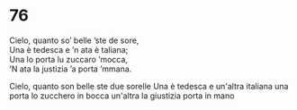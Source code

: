 # 76

Cielo, quanto so’ belle ’ste de sore,  
Una è tedesca e ’n ata è taliana;  
Una lo porta lu zuccaro ’mocca,  
’N ata la justizia ’a porta ’mmana.

Cielo, quanto son belle ste due sorelle
Una è tedesca e un'altra italiana
una porta lo zucchero in bocca
un'altra la giustizia porta in mano
